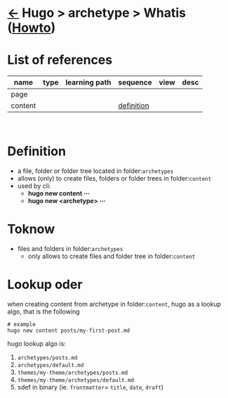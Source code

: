 <head><link rel="stylesheet" href="../../../md.css"/><script src="../../../md.js"></script></head>

[//]: #(Reference)
[Repo_Readme]: ../list/object_list.md
[item_howto]:  ../howto/archetype_howto.md

[site_whatis]:      ../whatis/site_whatis
[content_whatis]:   ../whatis/content_whatis

# [&larr;][Repo_Readme] Hugo > archetype > Whatis ([Howto][item_howto])
# List of references
|name|type|learning path|sequence|view|desc|
|-|-|-|-|-|-|
|page|
|content|||[definition][content_whatis]
<br>

# Definition
- a file, folder or folder tree located in folder:`archetypes` 
- allows (only) to create files, folders or folder trees in folder:`content`
- used by cli: 
  - **hugo new content       $\cdots$**
  - **hugo new \<archetype\> $\cdots$**

# Toknow
- files and folders in folder:`archetypes` 
  - only allows to create files and folder tree in folder:`content`

# Lookup oder
when creating content from archetype in folder:`content`, hugo as a lookup algo, that is the following

```shell
# example
hugo new content posts/my-first-post.md
```

hugo lookup algo is:
1. `archetypes/posts.md`
1. `archetypes/default.md`
1. `themes/my-theme/archetypes/posts.md`
1. `themes/my-theme/archetypes/default.md`
1. sdef in binary (ie. `frontmatter`= `title`, `date`, `draft`)